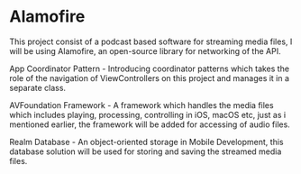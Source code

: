 # Alamofire
This project consist of a podcast based software for streaming media files, I will be using Alamofire, an open-source library for networking of the API.

App Coordinator Pattern - Introducing coordinator patterns which takes the role of the navigation of ViewControllers on this project and manages it in a separate class.

AVFoundation Framework - A framework which handles the media files which includes playing, processing, controlling in iOS, macOS etc, just as i mentioned earlier, the framework will be added for accessing of audio files.

Realm Database - An object-oriented storage in Mobile Development, this database solution will be used for storing and saving the streamed media files.
